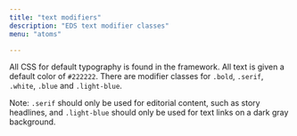```yaml
---
title: "text modifiers"
description: "EDS text modifier classes"
menu: "atoms"

---
```


All CSS for default typography is found in the framework. All text is given a default color of `#222222`. There are modifier classes for `.bold`, `.serif`, `.white`, `.blue` and `.light-blue`.

<div class="note">
Note: <code>.serif</code> should only be used for editorial content, such as story headlines, and <code>.light-blue</code> should only be used for text links on a dark gray background.
</div>
